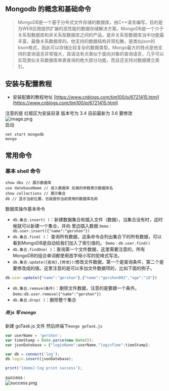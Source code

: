 ## Mongodb 的概念和基础命令

> MongoDB是一个基于分布式文件存储的数据库，由C++语言编写。目的是为WEB应用提供扩展的高性能的数据存储解决方案。MongoDB是一个介于关系型数据库和非关系型数据库之间的产品，是非关系型数据库当中功能最丰富，最像关系数据库的。他支持的数据结构非常松散，是类似json的bson格式，因此可以存储比较复杂的数据类型。Mongo最大的特点是他支持的查询语言非常强大，其语法有点类似于面向对象的查询语言，几乎可以实现类似关系数据库单表查询的绝大部分功能，而且还支持对数据建立索引。



## 安装与配置教程

* 安装配置的教程地址 [https://www.cnblogs.com/tim100/p/6721415.html](https://www.cnblogs.com/tim100/p/6721415.html)

注意的是 红框区为安装目录 版本号为 3.4 目前最新为 3.6 要修改  
![image.png](https://upload-images.jianshu.io/upload_images/8677726-45feac63482a7154.png?imageMogr2/auto-orient/strip|imageView2/2/w/1240)  
启动

```
net start mongodb
mongo
```

## 常用命令

### 基本 shell 命令

```
show dbs // 展示数据库
use datebaseName // 进入数据库 后面的参数表示数据库名
show collections // 展示集合
db // 显示当前位置，也就是你当前使用的数据库名称
```

数据库操作基本命令

* `db.集合.insert( )`：新建数据集合和插入文件（数据），当集合没有时，这时候就可以新建一个集合，并向 里边插入数据
  `Demo：db.user.insert({"name":"gershon"})`
* `db.集合.find( )`： 查询所有数据，这条命令会列出集合下的所有数据，可以看到MongoDB是自动给我们加入了索引值的。
  `Demo：db.user.find()`
* `db.集合.findOne( )`：查询第一个文件数据，这里需要注意的，所有MongoDB的组合单词都使用首字母小写的驼峰式写法。
* `db.集合.update({查询},{修改})`:修改文件数据，第一个是查询条件，第二个是要修改成的值。这里注意的是可以多加文件数据项的，比如下面的例子。

```js
db.user.update({"name":"gershon"},{"name":"gershon002","age":"18"})
```

* `db.集合.remove(条件)`：删除文件数据，注意的是要跟一个条件。
  `Demo:db.user.remove({"name":"gershon"})`
* `db.集合.drop( )`：删除整个集合

##### 用 js 写 mongo

新建 goTask.js 文件 然后终端下`mongo goTask.js`

```js
var userName = 'gershon';
var timeStamp = Date.parse(new Date());
var jsonDatebase = {"loginName":userName,"loginTime":timeStamp};

var db = connect('log');
db.login.insert(jsonDatebase);

print('[demo]:log print success');
```

success :  
![success.png](https://upload-images.jianshu.io/upload_images/8677726-59e7220336b790a4.png?imageMogr2/auto-orient/strip|imageView2/2/w/1240)

